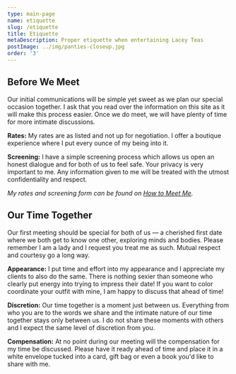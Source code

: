 ```yaml
---
type: main-page
name: etiquette
slug: /etiquette
title: Etiquette
metaDescription: Proper etiquette when entertaining Lacey Teas
postImage: ../img/panties-closeup.jpg
order: '3'
---
```

## Before We Meet

Our initial communications will be simple yet sweet as we plan our special occasion together. I ask that you read over the information on this site as it will make this process easier. Once we do meet, we will have plenty of time for more intimate discussions.

**Rates:** My rates are as listed and not up for negotiation. I offer a boutique experience where I put every ounce of my being into it. 

**Screening:** I have a simple screening process which allows us open an honest dialogue and for both of us to feel safe. Your privacy is very important to me. Any information given to me will be treated with the utmost confidentiality and respect.

_My rates and screening form can be found on_ [_How to Meet Me_](/meet)_._

## Our Time Together

Our first meeting should be special for both of us — a cherished first date where we both get to know one other, exploring minds and bodies. Please remember I am a lady and I request you treat me as such. Mutual respect and courtesy go a long way.

**Appearance:** I put time and effort into my appearance and I appreciate my clients to also do the same. There is nothing sexier than someone who clearly put energy into trying to impress their date! If you want to color coordinate your outfit with mine, I am happy to discuss that ahead of time!

**Discretion:** Our time together is a moment just between us. Everything from who you are to the words we share and the intimate nature of our time together stays only between us. I do not share these moments with others and I expect the same level of discretion from you.

**Compensation:** At no point during our meeting will the compensation for my time be discussed. Please have it ready ahead of time and place it in a white envelope tucked into a card, gift bag or even a book you'd like to share with me.
